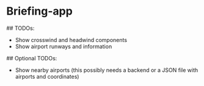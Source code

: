 # Briefing-app

## TODOs:
- Show crosswind and headwind components
- Show airport runways and information

## Optional TODOs:
- Show nearby airports (this possibly needs a backend or a JSON file with airports and coordinates)

